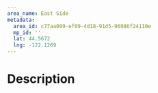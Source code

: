 ```yaml
---
area_name: East Side
metadata:
  area_id: c77aa089-ef09-4d18-91d5-96986f24110e
  mp_id: ''
  lat: 44.5672
  lng: -122.1269
---
```

# Description
